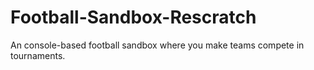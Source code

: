 # Football-Sandbox-Rescratch
An console-based football sandbox where you make teams compete in tournaments.
